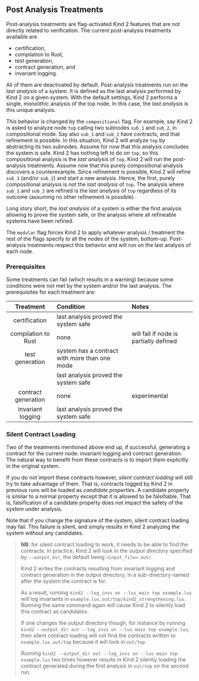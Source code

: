 ## Post Analysis Treatments

Post-analysis treatments are flag-activated Kind 2 features that are not
directly related to verification. The current post-analysis treatments available are

- certification,
- compilation to Rust,
- test generation,
- contract generation, and
- invariant logging.

All of them are deactivated by default. Post-analysis treatments run on the
*last analysis* of a system. It is defined as the last analysis performed by
Kind 2 on a given system. With the default settings, Kind 2 performs a single,
monolithic analysis of the top node. In this case, the *last analysis* is this
unique analysis.

This behavior is changed by the `compositional` flag. For example, say Kind 2
is asked to analyze node `top` calling two subnodes `sub_1` and `sub_2`, in
compositional mode. Say also `sub_1` and `sub_2` have contracts, and that
refinement is possible.
In this situation, Kind 2 will analyze `top` by abstracting its two subnodes.
Assume for now that this analysis concludes the system is safe. Kind 2 has
nothing left to do on `top`, so this compositional analysis is the *last
analysis* of `top`, Kind 2 will run the post-analysis treatments.
Assume now that this purely compositional analysis discovers a counterexample.
Since refinement is possible, Kind 2 will refine `sub_1` (and/or `sub_2`) and
start a new analysis. Hence, the first, purely compositional analysis is not
the *last analysis* of `top`.
The analysis where `sub_1` and `sub_2` are refined is the *last analysis* of
`top` regardless of its outcome (assuming no other refinement is possible).

Long story short, the *last analysis* of a system is either the first analysis
allowing to prove the system safe, or the analysis where all refineable systems
have been refined.

The `modular` flag forces Kind 2 to apply whatever analysis / treatment the
rest of the flags specify to all the nodes of the system, bottom-up.
Post-analysis treatments respect this behavior and will run on the last
analysis of each node.


### Prerequisites

Some treatments can fail (which results in a warning) because some conditions
were not met by the system and/or the last analysis. The prerequisites for each
treatment are:

| Treatment | Condition | Notes |
|:---:|:---|:---|
| certification | last analysis proved the system safe | |
| compilation to Rust | none | will fail if node is partially defined |
| test generation | system has a contract with more than one mode | |
|                 | last analysis proved the system safe          | |
| contract generation | none | experimental |
| invariant logging | last analysis proved the system safe | |


### Silent Contract Loading

Two of the treatments mentioned above end up, if successful, generating a
contract for the current node: invariant logging and contract generation. The
natural way to benefit from these contracts is to import them explicitly in the original system.

If you do not import these contracts however, *silent contract loading* will
still try to take advantage of them. That is, contracts logged by Kind 2 in
previous runs will be loaded as *candidate properties*. A candidate property
is similar to a normal property except that it is allowed to be falsifiable.
That is, falsification of a candidate property does not impact the safety of
the system under analysis.

Note that if you change the signature of the system, silent contract loading
may fail. This failure is silent, and simply results in Kind 2 analyzing the
system without any candidates.

> **NB**: for silent contract loading to work, it needs to be able to find
> the contracts. In practice, Kind 2 will look in the *output directory*
> specified by `--output_dir`, the default being `<input_file>.out/`.
>
> Kind 2 writes the contracts resulting from invariant logging and contract
> generation in the output directory, in a sub-directory named after the
> system the contract is for.
>
> As a result, running `kind2 --log_invs on --lus_main top example.lus` will
> log invariants in `example.lus.out/top/kind2_strengthening.lus`.
> Running the same command again will cause Kind 2 to silently load this
> contract as candidates.
>
> If one changes the output directory though, for instance by running
> `kind2 --output_dir out --log_invs on --lus_main top example.lus`, then
> silent contract loading will not find the contracts written to
> `example.lus.out/top` because it will look in `out/top`.
>
> Running `kind2 --output_dir out --log_invs on --lus_main top example.lus`
> two times however results in Kind 2 silently loading the contract generated
> during the first analysis in `out/top` on the second run.

